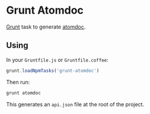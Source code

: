 # Grunt Atomdoc

[Grunt](http://gruntjs.com) task to generate
[atomdoc](https://github.com/atom/atomdoc).

## Using

In your `Gruntfile.js` or `Gruntfile.coffee`:

```js
grunt.loadNpmTasks('grunt-atomdoc')
```

Then run:

```sh
grunt atomdoc
```

This generates an `api.json` file at the root of the project.
